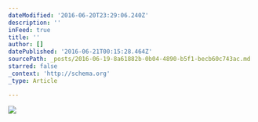 ```yaml
---
dateModified: '2016-06-20T23:29:06.240Z'
description: ''
inFeed: true
title: ''
author: []
datePublished: '2016-06-21T00:15:28.464Z'
sourcePath: _posts/2016-06-19-8a61882b-0b04-4890-b5f1-becb60c743ac.md
starred: false
_context: 'http://schema.org'
_type: Article

---
```

![](https://the-grid-user-content.s3-us-west-2.amazonaws.com/4cc73fb8-cc29-4cae-b2be-b59dd194ae17.jpg)